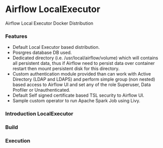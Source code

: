 # Airflow LocalExecutor

Airflow Local Executor Docker Distribution

### Features
- Default Local Executor based distribution.
- Posrgres database DB used.
- Dedicated directory (i.e. /usr/local/airflow/volume) which will contains all persistent data,
  thus if Airflow need to persist data over container restart then mount persistent disk for this directory.
- Custom authentication module provided than can work with Active Directory (LDAP and LDAPS) and perform simple
  group (non nested) based access to Airflow UI and set any of the role Superuser, Data Profiler or Unauthenticated.
- Default Self signed certificate based TSL security to Airflow UI.
- Sample custom operator to run Apache Spark Job using Livy.


### Introduction LocalExecutor



### Build



### Execution



